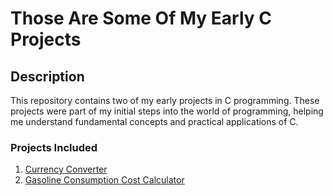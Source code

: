 # Those Are Some Of My Early C Projects

## Description

This repository contains two of my early projects in C programming. These projects were part of my initial steps into the world of programming, helping me understand fundamental concepts and practical applications of C.

### Projects Included

1. [Currency Converter](Currency_Converter)
2. [Gasoline Consumption Cost Calculator](Fuel_Calculator)
